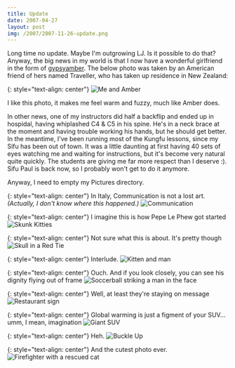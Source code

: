 ```yaml
---
title: Update
date: 2007-04-27
layout: post
img: /2007/2007-11-26-update.png
---
```

Long time no update. Maybe I'm outgrowing LJ. Is it possible to do that? Anyway, the big news in my world is that I now have a wonderful girlfriend in the form of <a href="http://gypsyamber.livejournal.com/" class="lj-user">gypsyamber</a>. The below photo was taken by an American friend of hers named Traveller, who has taken up residence in New Zealand:

{: style="text-align: center"}
![Me and Amber]({{site.baseurl}}/assets/img/2007/2007-04-27-meandamber.jpg)

I like this photo, it makes me feel warm and fuzzy, much like Amber does.

In other news, one of my instructors did half a backflip and ended up in hospidal, having whiplashed C4 & C5 in his spine. He's in a neck brace at the moment and having trouble working his hands, but he should get better. In the meantime, I've been running most of the Kungfu lessons, since my Sifu has been out of town. It was a little daunting at first having 40 sets of eyes watching me and waiting for instructions, but it's become very natural quite quickly. The students are giving me far more respect than I deserve :). Sifu Paul is back now, so I probably won't get to do it anymore.

Anyway, I need to empty my Pictures directory.

{: style="text-align: center"}
In Italy, Communication is not a lost art. _(Actually, I don't know where this happened.)_
![Communication]({{site.baseurl}}/assets/img/2007/2007-04-27-pickaxes.jpg)

{: style="text-align: center"}
I imagine this is how Pepe Le Phew got started
![Skunk Kitties]({{site.baseurl}}/assets/img/2007/2007-04-27-skunkkitties.jpg)

{: style="text-align: center"}
Not sure what this is about. It's pretty though
![Skull in a Red Tie]({{site.baseurl}}/assets/img/2007/2007-04-27-skull.jpg)

{: style="text-align: center"}
Interlude.
![Kitten and man]({{site.baseurl}}/assets/img/2007/2007-04-27-interlude.jpg)

{: style="text-align: center"}
Ouch. And if you look closely, you can see his dignity flying out of frame
![Soccerball striking a man in the face]({{site.baseurl}}/assets/img/2007/2007-04-27-chloroplast.jpg)

{: style="text-align: center"}
Well, at least they're staying on message
![Restaurant sign]({{site.baseurl}}/assets/img/2007/2007-04-27-carnivore.jpg)

{: style="text-align: center"}
Global warming is just a figment of your SUV... umm, I mean, imagination
![Giant SUV]({{site.baseurl}}/assets/img/2007/2007-04-27-suv.jpg)

{: style="text-align: center"}
Heh.
![Buckle Up]({{site.baseurl}}/assets/img/2007/2007-04-27-seatbelt.jpg)

{: style="text-align: center"}
And the cutest photo ever.
![Firefighter with a rescued cat]({{site.baseurl}}/assets/img/2007/2007-04-27-rescuedcat.jpg)
